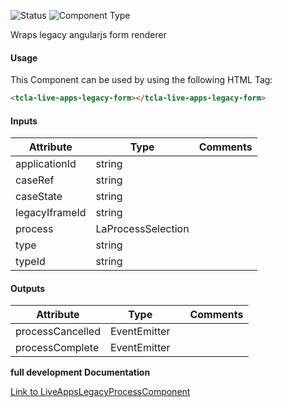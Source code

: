 
![Status][auto] ![Component Type][minor] <!--Component Meta {"created_by":"Auto", "reviewed_by":"Auto", "last_modified_by":"Auto", "comment":"none"} Component Meta -->


<p>Wraps legacy angularjs form renderer</p>



#### Usage


This Component can be used by using the following HTML Tag:

```html
<tcla-live-apps-legacy-form></tcla-live-apps-legacy-form>
```

#### Inputs

Attribute | Type | Comments
--- | --- | ---
applicationId | string | 
caseRef | string | 
caseState | string | 
legacyIframeId | string | 
process | LaProcessSelection | 
type | string | 
typeId | string | 

#### Outputs

Attribute | Type |   | Comments
--- | --- | --- | ---
processCancelled | EventEmitter |   |  
processComplete | EventEmitter |   |  


<b>full development Documentation</b>

[Link to LiveAppsLegacyProcessComponent](https://tibcosoftware.github.io/TCSTK-Libdocs/libdocs/tc-liveapps-lib/components/LiveAppsLegacyProcessComponent.html)


[auto]: https://img.shields.io/badge/Status-auto%20generated-lightgrey.svg?style=flat "auto generated"

[manually]: https://img.shields.io/badge/Status-manually%20created-yellow.svg?style=flat "manually created"

[draft]: https://img.shields.io/badge/Status-draft-red.svg?style=flat "draft"

[review]: https://img.shields.io/badge/Status-need%20review-yellowgreen.svg?style=flat "need review"

[review done]: https://img.shields.io/badge/Status-review%20done-green.svg?style=flat "review done"

[finalized]: https://img.shields.io/badge/Status-finalized-brightgreen.svg?style=flat "finalized"

[top]: https://img.shields.io/badge/Component%20Type-Top-blue.svg?style=flat "top Component"

[major]: https://img.shields.io/badge/Component%20Type-major%20Component-blue.svg?style=flat "major Component"

[minor]: https://img.shields.io/badge/Component%20Type-minor%20Component-blue.svg?style=flat "minor Component"


